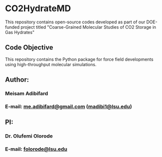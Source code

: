 # CO2HydrateMD
This repository contains open-source codes developed as part of our DOE-funded project titled "Coarse-Grained Molecular Studies of CO2 Storage in Gas Hydrates"

## Code Objective
This repository contains the Python package for force field developments using high-throughput molecular simulations.

## Author:
### Meisam Adibifard
### E-mail: me.adibifard@gmail.com (madibi1@lsu.edu)

## PI:
### Dr. Olufemi Olorode
### E-mail: folorode@lsu.edu

